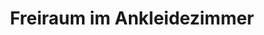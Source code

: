 ---
title: "Freiraum im Ankleidezimmer"
url: /dortmund/freiraum-im-ankleidezimmer/
shop: Kleidung
---